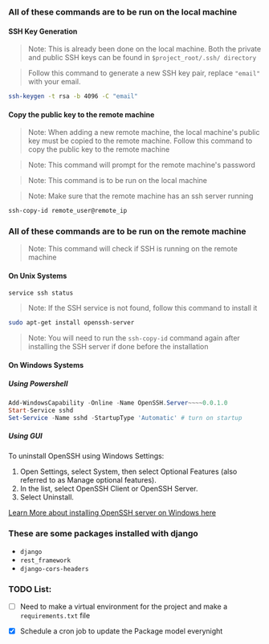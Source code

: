 ### All of these commands are to be run on the local machine

#### SSH Key Generation

> Note: This is already been done on the local machine. Both the private and public SSH keys can be found in `$project_root/.ssh/ directory`

> Follow this command to generate a new SSH key pair, replace `"email"` with your email.

```bash
ssh-keygen -t rsa -b 4096 -C "email"
```

#### Copy the public key to the remote machine

> Note: When adding a new remote machine, the local machine's public key must be copied to the remote machine. Follow this command to copy the public key to the remote machine

> Note: This command will prompt for the remote machine's password

> Note: This command is to be run on the local machine

> Note: Make sure that the remote machine has an ssh server running

```bash
ssh-copy-id remote_user@remote_ip
```

### All of these commands are to be run on the remote machine

> Note: This command will check if SSH is running on the remote machine

#### On Unix Systems

```bash
service ssh status
```

> Note: If the SSH service is not found, follow this command to install it

```bash
sudo apt-get install openssh-server
```

> Note: You will need to run the `ssh-copy-id` command again after installing the SSH server if done before the installation

#### On Windows Systems

##### Using Powershell

```powershell
Add-WindowsCapability -Online -Name OpenSSH.Server~~~~0.0.1.0
Start-Service sshd
Set-Service -Name sshd -StartupType 'Automatic' # turn on startup
```

##### Using GUI

To uninstall OpenSSH using Windows Settings:

1. Open Settings, select System, then select Optional Features (also referred to as Manage optional features).
2. In the list, select OpenSSH Client or OpenSSH Server.
3. Select Uninstall.

[Learn More about installing OpenSSH server on Windows here](https://learn.microsoft.com/en-us/windows-server/administration/openssh/openssh_install_firstuse?tabs=powershell)

### These are some packages installed with django

-   `django`
-   `rest_framework`
-   `django-cors-headers`

### TODO List:

-   [ ] Need to make a virtual environment for the project and make a `requirements.txt` file
-   [x] Schedule a cron job to update the Package model everynight

